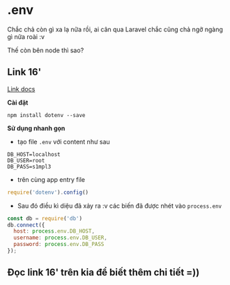 # .env

Chắc chả còn gì xa lạ nữa rồi, ai cân qua Laravel chắc cũng chả ngỡ ngàng gì nữa roài :v 

Thế còn bên node thì sao?


## Link 16' 
[Link docs](https://www.npmjs.com/package/dotenv)


**Cài đặt**
```
npm install dotenv --save
```

**Sử dụng nhanh gọn** 

- tạo file `.env` với content như sau
```
DB_HOST=localhost
DB_USER=root
DB_PASS=s1mpl3
```

- trên cùng app entry file
```javascript
require('dotenv').config()
```

- Sau đó điều kì diệu đã xảy ra :v các biến đã được nhét vào `process.env`

```javascript
const db = require('db')
db.connect({
  host: process.env.DB_HOST,
  username: process.env.DB_USER,
  password: process.env.DB_PASS
});
```


## Đọc link 16' trên kia để biết thêm chi tiết =))